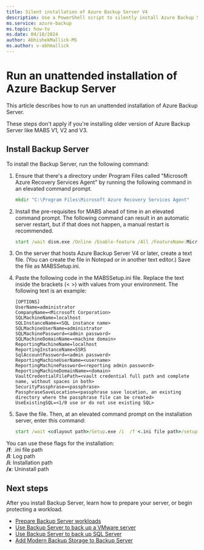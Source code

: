 ```yaml
---
title: Silent installation of Azure Backup Server V4
description: Use a PowerShell script to silently install Azure Backup Server V4. This kind of installation is also called an unattended installation.
ms.service: azure-backup
ms.topic: how-to
ms.date: 04/18/2024
author: AbhishekMallick-MS
ms.author: v-abhmallick
---
```

# Run an unattended installation of Azure Backup Server

This article describes how to run an unattended installation of Azure Backup Server.

These steps don't apply if you're installing older version of Azure Backup Server like MABS V1, V2 and V3.

## Install Backup Server

To install the Backup Server, run the following command:

1. Ensure that there's a directory under Program Files called "Microsoft Azure Recovery Services Agent" by running the following command in an elevated command prompt.
   ```cmd
   mkdir "C:\Program Files\Microsoft Azure Recovery Services Agent"
   ```
2. Install the pre-requisites for MABS ahead of time in an elevated command prompt. The following command can result in an automatic server restart, but if that does not happen, a manual restart is recommended.
   ```cmd
   start /wait dism.exe /Online /Enable-feature /All /FeatureName:Microsoft-Hyper-V /FeatureName:Microsoft-Hyper-V-Management-PowerShell /quiet
   ```
3. On the server that hosts Azure Backup Server V4 or later, create a text file. (You can create the file in Notepad or in another text editor.) Save the file as MABSSetup.ini.
4. Paste the following code in the MABSSetup.ini file. Replace the text inside the brackets (\< \>) with values from your environment. The following text is an example:

   ```text
   [OPTIONS]
   UserName=administrator
   CompanyName=<Microsoft Corporation>
   SQLMachineName=localhost
   SQLInstanceName=<SQL instance name>
   SQLMachineUserName=administrator
   SQLMachinePassword=<admin password>
   SQLMachineDomainName=<machine domain>
   ReportingMachineName=localhost
   ReportingInstanceName=SSRS
   SqlAccountPassword=<admin password>
   ReportingMachineUserName=<username>
   ReportingMachinePassword=<reporting admin password>
   ReportingMachineDomainName=<domain>
   VaultCredentialFilePath=<vault credential full path and complete name, without spaces in both>
   SecurityPassphrase=<passphrase>
   PassphraseSaveLocation=<passphrase save location, an existing directory where the passphrase file can be created>
   UseExistingSQL=<1/0 use or do not use existing SQL>
   ```
5. Save the file. Then, at an elevated command prompt on the installation server, enter this command:

   ```cmd
   start /wait <cdlayout path>/Setup.exe /i  /f <.ini file path>/setup.ini /L <log path>/setup.log
   ```

You can use these flags for the installation:</br>
**/f**: .ini file path</br>
**/l**: Log path</br>
**/i**: Installation path</br>
**/x**: Uninstall path</br>

## Next steps

After you install Backup Server, learn how to prepare your server, or begin protecting a workload.

- [Prepare Backup Server workloads](backup-azure-microsoft-azure-backup.md)
- [Use Backup Server to back up a VMware server](backup-azure-backup-server-vmware.md)
- [Use Backup Server to back up SQL Server](backup-azure-sql-mabs.md)
- [Add Modern Backup Storage to Backup Server](backup-mabs-add-storage.md)
